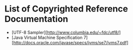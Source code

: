 # List of Copyrighted Reference Documentation ############

*	[UTF-8 Sampler][http://www.columbia.edu/~fdc/utf8/]
*	[Java Virtual Machine Specification 7][http://docs.oracle.com/javase/specs/jvms/se7/jvms7.pdf]

